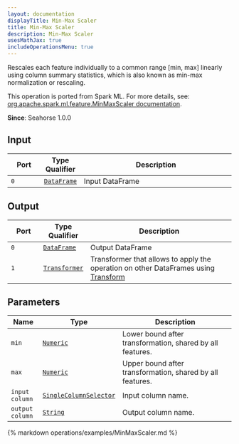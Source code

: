 ```yaml
---
layout: documentation
displayTitle: Min-Max Scaler
title: Min-Max Scaler
description: Min-Max Scaler
usesMathJax: true
includeOperationsMenu: true
---
```

Rescales each feature individually to a common range [min, max] linearly using column summary statistics, which is also known as min-max normalization or rescaling.

This operation is ported from Spark ML. For more details, see: <a target="_blank" href="http://spark.apache.org/docs/1.6.0/api/scala/index.html#org.apache.spark.ml.feature.MinMaxScaler">org.apache.spark.ml.feature.MinMaxScaler documentation</a>.

**Since**: Seahorse 1.0.0

## Input


<table>
<thead>
<tr>
<th style="width:15%">Port</th>
<th style="width:15%">Type Qualifier</th>
<th style="width:70%">Description</th>
</tr>
</thead>
<tbody>
    <tr><td><code>0</code></td><td><code><a href="../classes/dataframe.html">DataFrame</a></code></td><td>Input DataFrame</td></tr>
</tbody>
</table>


## Output


<table>
<thead>
<tr>
<th style="width:15%">Port</th>
<th style="width:15%">Type Qualifier</th>
<th style="width:70%">Description</th>
</tr>
</thead>
<tbody>
    <tr><td><code>0</code></td><td><code><a href="../classes/dataframe.html">DataFrame</a></code></td><td>Output DataFrame</td></tr><tr><td><code>1</code></td><td><code><a href="../classes/transformer.html">Transformer</a></code></td><td>Transformer that allows to apply the operation on other DataFrames using <a href="transform.html">Transform</a></td></tr>
</tbody>
</table>


## Parameters


<table class="table">
<thead>
<tr>
<th style="width:15%">Name</th>
<th style="width:15%">Type</th>
<th style="width:70%">Description</th>
</tr>
</thead>
<tbody>

<tr>
<td><code>min</code></td>
<td><code><a href="../parameter_types.html#numeric">Numeric</a></code></td>
<td>Lower bound after transformation, shared by all features.</td>
</tr>

<tr>
<td><code>max</code></td>
<td><code><a href="../parameter_types.html#numeric">Numeric</a></code></td>
<td>Upper bound after transformation, shared by all features.</td>
</tr>

<tr>
<td><code>input column</code></td>
<td><code><a href="../parameter_types.html#single_column_selector">SingleColumnSelector</a></code></td>
<td>Input column name.</td>
</tr>

<tr>
<td><code>output column</code></td>
<td><code><a href="../parameter_types.html#string">String</a></code></td>
<td>Output column name.</td>
</tr>

</tbody>
</table>


{% markdown operations/examples/MinMaxScaler.md %}
